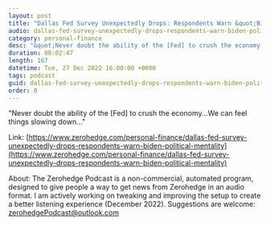 ```yaml
---
layout: post
title: "Dallas Fed Survey Unexpectedly Drops: Respondents Warn &quot;Biden Political Mentality&quot;  Means &quot;Recession Being Planned For And Acted Upon&quot;"
audio: dallas-fed-survey-unexpectedly-drops-respondents-warn-biden-political-mentality-0
category: personal-finance
desc: "&quot;Never doubt the ability of the [Fed] to crush the economy...We can feel things slowing down...&quot;"
duration: 00:02:47
length: 167
datetime: Tue, 27 Dec 2022 16:00:00 +0000
tags: podcast
guid: dallas-fed-survey-unexpectedly-drops-respondents-warn-biden-political-mentality-0
order: 0
---
```

&quot;Never doubt the ability of the [Fed] to crush the economy...We can feel things slowing down...&quot;

Link: [https://www.zerohedge.com/personal-finance/dallas-fed-survey-unexpectedly-drops-respondents-warn-biden-political-mentality](https://www.zerohedge.com/personal-finance/dallas-fed-survey-unexpectedly-drops-respondents-warn-biden-political-mentality)

About: The Zerohedge Podcast is a non-commercial, automated program, designed to give people a way to get news from Zerohedge in an audio format.  I am actively working on tweaking and improving the setup to create a better listening experience (December 2022).  Suggestions are welcome: [zerohedgePodcast@outlook.com](mailto:zerohedgePodcast@outlook.com)